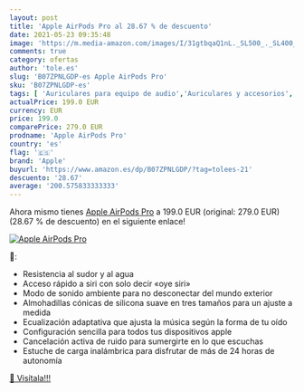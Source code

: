```yaml
---
layout: post
title: 'Apple AirPods Pro al 28.67 % de descuento'
date: 2021-05-23 09:35:48
image: 'https://m.media-amazon.com/images/I/31gtbqaQ1nL._SL500_._SL400_.jpg'
comments: true
category: ofertas
author: 'tole.es'
slug: 'B07ZPNLGDP-es Apple AirPods Pro'
sku: 'B07ZPNLGDP-es'
tags: [ 'Auriculares para equipo de audio','Auriculares y accesorios','Electrónica','apple', ]
actualPrice: 199.0 EUR
currency: EUR
price: 199.0
comparePrice: 279.0 EUR
prodname: 'Apple AirPods Pro'
country: 'es'
flag: '🇪🇸'
brand: 'Apple'
buyurl: 'https://www.amazon.es/dp/B07ZPNLGDP/?tag=tolees-21'
descuento: '28.67'
average: '200.575833333333'
---
```


Ahora mismo tienes [Apple AirPods Pro](https://www.amazon.es/dp/B07ZPNLGDP/?tag=tolees-21) a 199.0 EUR (original: 279.0 EUR) (28.67 %  de descuento) en el siguiente enlace!

[![Apple AirPods Pro](https://m.media-amazon.com/images/I/31gtbqaQ1nL._SL500_._SL400_.jpg)](https://www.amazon.es/dp/B07ZPNLGDP/?tag=tolees-21)

🔎:

- Resistencia al sudor y al agua
- Acceso rápido a siri con solo decir «oye siri»
- Modo de sonido ambiente para no desconectar del mundo exterior
- Almohadillas cónicas de silicona suave en tres tamaños para un ajuste a medida
- Ecualización adaptativa que ajusta la música según la forma de tu oído
- Configuración sencilla para todos tus dispositivos apple
- Cancelación activa de ruido para sumergirte en lo que escuchas
- Estuche de carga inalámbrica para disfrutar de más de 24 horas de autonomía

[🛒 Visítala!!!](https://www.amazon.es/dp/B07ZPNLGDP/?tag=tolees-21)
